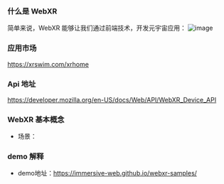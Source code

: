 ### 什么是 WebXR
简单来说，WebXR 能够让我们通过前端技术，开发元宇宙应用：
![image](https://user-images.githubusercontent.com/5234349/151171639-e2912645-49df-4f46-b5eb-fdbfc45b59ca.png)

### 应用市场
https://xrswim.com/xrhome

### Api 地址
https://developer.mozilla.org/en-US/docs/Web/API/WebXR_Device_API

### WebXR 基本概念
* 场景：

### demo 解释
* demo地址：https://immersive-web.github.io/webxr-samples/

